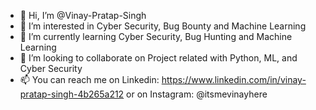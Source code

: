 - 👋 Hi, I’m @Vinay-Pratap-Singh
- 👀 I’m interested in Cyber Security, Bug Bounty and Machine Learning
- 🌱 I’m currently learning Cyber Security, Bug Hunting and Machine Learning
- 💞️ I’m looking to collaborate on Project related with Python, ML, and Cyber Security
- 📫 You can reach me on Linkedin: https://www.linkedin.com/in/vinay-pratap-singh-4b265a212 or on Instagram: @itsmevinayhere
<!---
Vinay-Pratap-Singh/Vinay-Pratap-Singh is a ✨ special ✨ repository because its `README.md` (this file) appears on your GitHub profile.
You can click the Preview link to take a look at your changes.
--->
